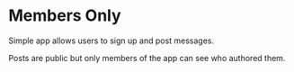# Members Only

Simple app allows users to sign up and post messages. 

Posts are public but only members of the app can see who authored them.

